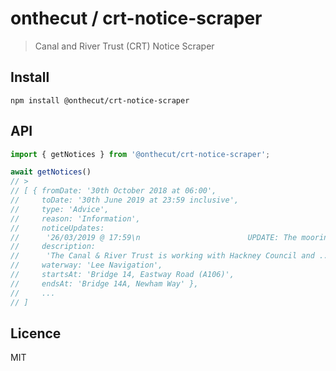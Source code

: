 # onthecut / crt-notice-scraper

> Canal and River Trust (CRT) Notice Scraper

## Install

```
npm install @onthecut/crt-notice-scraper
```

## API

```js
import { getNotices } from '@onthecut/crt-notice-scraper';

await getNotices()
// >
// [ { fromDate: '30th October 2018 at 06:00',
//     toDate: '30th June 2019 at 23:59 inclusive',
//     type: 'Advice',
//     reason: 'Information',
//     noticeUpdates:
//      '26/03/2019 @ 17:59\n                        UPDATE: The mooring ...',
//     description:
//      'The Canal & River Trust is working with Hackney Council and ...',
//     waterway: 'Lee Navigation',
//     startsAt: 'Bridge 14, Eastway Road (A106)',
//     endsAt: 'Bridge 14A, Newham Way' },
//     ...
// ]
```

## Licence

MIT
